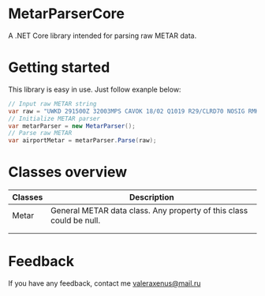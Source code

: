 # MetarParserCore
A .NET Core library intended for parsing raw METAR data.

# Getting started
This library is easy in use. Just follow exanple below:

```cs
// Input raw METAR string
var raw = "UWKD 291500Z 32003MPS CAVOK 18/02 Q1019 R29/CLRD70 NOSIG RMK QFE753/1004=";
// Initialize METAR parser
var metarParser = new MetarParser();
// Parse raw METAR
var airportMetar = metarParser.Parse(raw);
```

# Classes overview

| Classes | Description                                                         |
|---------|---------------------------------------------------------------------|
| Metar   | General METAR data class. Any property of this class could be null. | 
|         |                                                                     |
|         |                                                                     | 

# Feedback

If you have any feedback, contact me valeraxenus@mail.ru